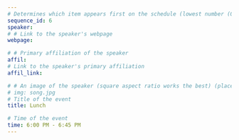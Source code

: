 ```yaml
---
# Determines which item appears first on the schedule (lowest number (0) appears first)
sequence_id: 6
speaker: 
# # Link to the speaker's webpage
webpage: 

# # Primary affiliation of the speaker
affil: 
# Link to the speaker's primary affiliation
affil_link: 

# # An image of the speaker (square aspect ratio works the best) (place in the `assets/img/speakers` directory)
# img: song.jpg
# Title of the event
title: Lunch

# Time of the event
time: 6:00 PM - 6:45 PM
---
```

